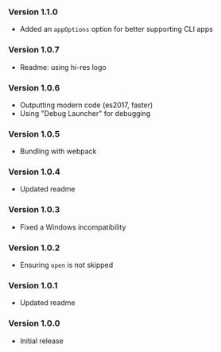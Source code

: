 ### Version 1.1.0
- Added an `appOptions` option for better supporting CLI apps

### Version 1.0.7
- Readme: using hi-res logo

### Version 1.0.6
- Outputting modern code (es2017, faster)
- Using "Debug Launcher" for debugging

### Version 1.0.5
- Bundling with webpack

### Version 1.0.4
- Updated readme

### Version 1.0.3
- Fixed a Windows incompatibility

### Version 1.0.2
- Ensuring `open` is not skipped

### Version 1.0.1
- Updated readme

### Version 1.0.0
- Initial release
